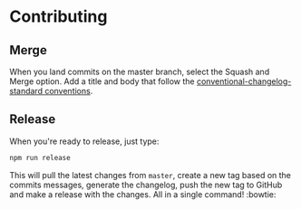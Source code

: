 # Contributing

## Merge

When you land commits on the master branch, select the Squash and Merge option.
Add a title and body that follow the [conventional-changelog-standard
conventions](https://github.com/conventional-changelog/conventional-changelog-angular/blob/master/convention.md).

## Release

When you're ready to release, just type:

```bash
npm run release
```

This will pull the latest changes from `master`, create a new tag based on the
commits messages, generate the changelog, push the new tag to GitHub and
make a release with the changes. All in a single command! :bowtie:

